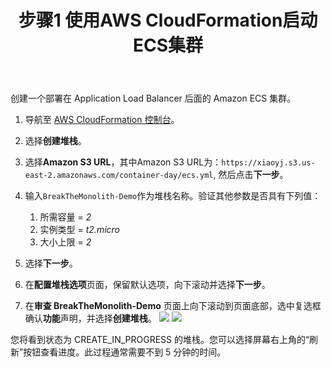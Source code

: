 ﻿---
title: "步骤1 使用AWS CloudFormation启动ECS集群"
chapter: false
weight: 13
---


创建一个部署在 Application Load Balancer 后面的 Amazon ECS 集群。

1. 导航至 [AWS CloudFormation 控制台](https://console.aws.amazon.com/cloudformation/home)。

2. 选择**创建堆栈**。

3. 选择**Amazon S3 URL**，其中Amazon S3 URL为：`https://xiaoyj.s3.us-east-2.amazonaws.com/container-day/ecs.yml`, 然后点击**下一步**。

4. 输入`BreakTheMonolith-Demo`作为堆栈名称。验证其他参数是否具有下列值：

   1. 所需容量 = *2*
   2. 实例类型 = *t2.micro*
   3. 大小上限 = *2*

5. 选择**下一步**。

6. 在**配置堆栈选项**页面，保留默认选项，向下滚动并选择**下一步**。

7. 在**审查 BreakTheMonolith-Demo** 页面上向下滚动到页面底部，选中复选框确认**功能**声明，并选择**创建堆栈**。
   ![](/images/1.2.acknowledge.png)
   ![](/images/3.1.cfn-create-in-progress.png)

您将看到状态为 CREATE_IN_PROGRESS 的堆栈。您可以选择屏幕右上角的“刷新”按钮查看进度。此过程通常需要不到 5 分钟的时间。
